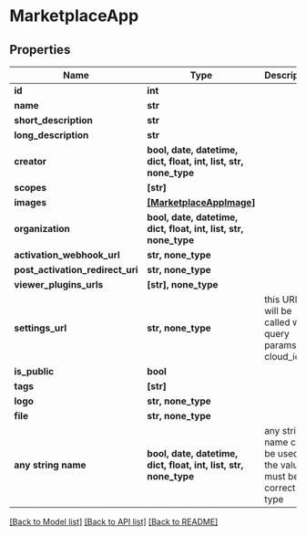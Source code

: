 # MarketplaceApp


## Properties
Name | Type | Description | Notes
------------ | ------------- | ------------- | -------------
**id** | **int** |  | [readonly] 
**name** | **str** |  | 
**short_description** | **str** |  | 
**long_description** | **str** |  | 
**creator** | **bool, date, datetime, dict, float, int, list, str, none_type** |  | [readonly] 
**scopes** | **[str]** |  | [readonly] 
**images** | [**[MarketplaceAppImage]**](MarketplaceAppImage.md) |  | [readonly] 
**organization** | **bool, date, datetime, dict, float, int, list, str, none_type** |  | [readonly] 
**activation_webhook_url** | **str, none_type** |  | [optional] 
**post_activation_redirect_uri** | **str, none_type** |  | [optional] 
**viewer_plugins_urls** | **[str], none_type** |  | [optional] 
**settings_url** | **str, none_type** | this URL will be called with query params ?cloud_id&#x3D; | [optional] 
**is_public** | **bool** |  | [optional] 
**tags** | **[str]** |  | [optional] 
**logo** | **str, none_type** |  | [optional] 
**file** | **str, none_type** |  | [optional] 
**any string name** | **bool, date, datetime, dict, float, int, list, str, none_type** | any string name can be used but the value must be the correct type | [optional]

[[Back to Model list]](../README.md#documentation-for-models) [[Back to API list]](../README.md#documentation-for-api-endpoints) [[Back to README]](../README.md)


